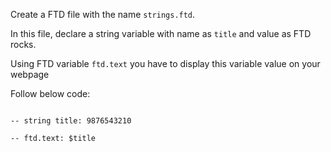 Create a FTD file with the name `strings.ftd`.

In this file, declare a string variable with name as `title` and value as FTD rocks.

Using FTD variable `ftd.text` you have to display this variable value on your webpage

Follow below code:

```

-- string title: 9876543210

-- ftd.text: $title

```

